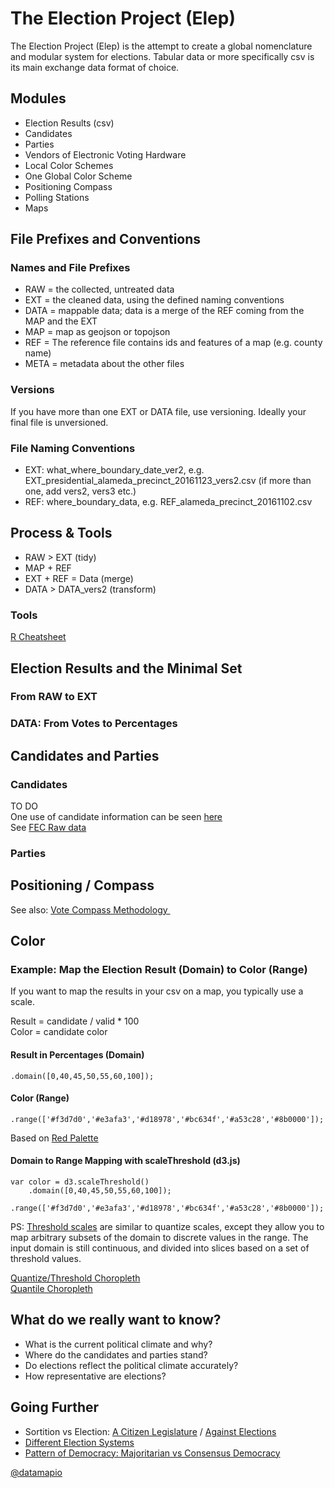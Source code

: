 # The Election Project (Elep)

The Election Project (Elep) is the attempt to create a global nomenclature and modular system for elections. 
Tabular data or more specifically csv is its main exchange data format of choice.

## Modules
- Election Results (csv)
- Candidates
- Parties
- Vendors of Electronic Voting Hardware
- Local Color Schemes
- One Global Color Scheme 
- Positioning Compass 
- Polling Stations
- Maps

## File Prefixes and Conventions

### Names and File Prefixes
- RAW = the collected, untreated data
- EXT = the cleaned data, using the defined naming conventions
- DATA = mappable data; data is a merge of the REF coming from the MAP and the EXT
- MAP = map as geojson or topojson 
- REF = The reference file contains ids and features of a map (e.g. county name)
- META = metadata about the other files


### Versions
If you have more than one EXT or DATA file, use versioning. 
Ideally your final file is unversioned.

### File Naming Conventions
- EXT: what_where_boundary_date_ver2, e.g. EXT_presidential_alameda_precinct_20161123_vers2.csv (if more than one, add vers2, vers3 etc.)
- REF: where_boundary_data, e.g. REF_alameda_precinct_20161102.csv

## Process & Tools    
- RAW > EXT  (tidy)
- MAP + REF  
- EXT + REF = Data (merge)
- DATA > DATA_vers2 (transform)

### Tools
[R Cheatsheet](https://github.com/datamapio/story/blob/master/cheatsheet/r_cheatsheet.md)


## Election Results and the Minimal Set
### From RAW to EXT

### DATA: From Votes to Percentages


## Candidates and Parties
### Candidates
TO DO            
One use of candidate information can be seen [here](https://elections.datamap.io/us/2016/primaries/states/california/democrats)                              
See [FEC Raw data](https://github.com/datamapio/elep/tree/master/us)              
### Parties


## Positioning / Compass

See also:
[Vote Compass Methodology ](http://voxpoplabs.com/votecompass/methodology.pdf)





## Color

### Example: Map the Election Result (Domain) to Color (Range)

If you want to map the results in your csv on a map, you typically use a scale. 

Result = candidate / valid * 100     
Color = candidate color     

#### Result in Percentages (Domain)
```
.domain([0,40,45,50,55,60,100]);
```
    
#### Color (Range)
```
.range(['#f3d7d0','#e3afa3','#d18978','#bc634f','#a53c28','#8b0000']);
```
Based on [Red Palette](https://gka.github.io/palettes/#colors=white,darkred|steps=7|bez=1|coL=1)


#### Domain to Range Mapping with scaleThreshold (d3.js)
```
var color = d3.scaleThreshold()
    .domain([0,40,45,50,55,60,100]);
    .range(['#f3d7d0','#e3afa3','#d18978','#bc634f','#a53c28','#8b0000']);
```



PS:
[Threshold scales](https://github.com/d3/d3-scale/blob/master/README.md#threshold-scales) are similar to quantize scales, except they allow you to map arbitrary subsets of the domain to discrete values in the range. The input domain is still continuous, and divided into slices based on a set of threshold values. 

[Quantize/Threshold Choropleth](https://bl.ocks.org/mbostock/4060606)        
[Quantile Choropleth](https://bl.ocks.org/mbostock/8ca036b3505121279daf)



## What do we really want to know?
- What is the current political climate and why?
- Where do the candidates and parties stand?
- Do elections reflect the political climate accurately?
- How representative are elections?


## Going Further
- Sortition vs Election: [A Citizen Legislature](https://www.well.com/~mp/citleg.html) / [Against Elections](https://www.amazon.com/Against-Elections-David-Van-Reybrouck/dp/1847924220/)
- [Different Election Systems](http://ncase.me/ballot/)
- [Pattern of Democracy: Majoritarian vs Consensus Democracy](http://wikisum.com/w/Lijphart:_Patterns_of_democracy) 
              

[@datamapio](https://twitter.com/datamapio)


